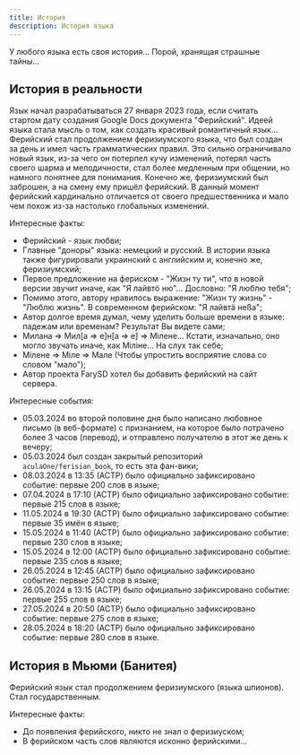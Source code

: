 ```yaml
---
title: История
description: История языка
---
```


У любого языка есть своя история... Порой, хранящая страшные тайны...

## История в реальности

Язык начал разрабатываться 27 января 2023 года, если считать стартом дату создания Google Docs документа "Ферийский". Идеей языка стала мысль о том, как создать красивый романтичный язык... Ферийский стал продолжением феризиумского языка, что был создан за день и имел часть грамматических правил. Это сильно ограничивало новый язык, из-за чего он потерпел кучу изменений, потерял часть своего шарма и мелодичности, стал более медленным при общении, но намного понятнее для понимания. Конечно же, феризиумский был заброшен, а на смену ему пришёл ферийский. В данный момент ферийский кардинально отличается от своего предшественника и мало чем похож из-за настолько глобальных изменений.

Интересные факты:

- Ферийский - язык любви;
- Главные "доноры" языка: немецкий и русский. В истории языка также фигурировали украинский с английским и, конечно же, феризиумский;
- Первое предложение на фериском - "Жизн ту ти", что в новой версии звучит иначе, как "Я лайвтö ню"... Дословно: "Я люблю тебя";
- Помимо этого, автору нравилось выражение: "Жизн ту жизнь" - "Люблю жизнь". В современном ферийском: "Я лайвтä неßа";
- Автор долгое время думал, чему уделить больше времени в языке: падежам или временам? Результат Вы видете сами;
- Милана => Мил[а => e]н[a => е] => Мiлене... Кстати, изначально, оно могло звучать иначе, как Мiлiне... На слух так себе;
- Мiлене => Мiле => Мале (Чтобы упростить восприятие слова со словом "мало");
- Автор проекта FarySD хотел бы добавить ферийский на сайт сервера.

Интересные события:

- 05.03.2024 во второй половине дня было написано любовное письмо (в веб-формате) с признанием, на которое было потрачено более 3 часов (перевод), и отправлено получателю в этот же день к вечеру;
- 05.03.2024 был создан закрытый репозиторий `aculaOne/ferisian_book`, то есть эта фан-вики;
- 08.03.2024 в 13:35 (АСТР) было официально зафиксировано событие: первые 200 слов в языке;
- 07.04.2024 в 17:10 (АСТР) было официально зафиксировано событие: первые 215 слов в языке;
- 11.05.2024 в 19:30 (АСТР) было официально зафиксировано событие: первые 35 имён в языке;
- 15.05.2024 в 11:40 (АСТР) было официально зафиксировано событие: первые 230 слов в языке;
- 15.05.2024 в 12:00 (АСТР) было официально зафиксировано событие: первые 235 слов в языке;
- 26.05.2024 в 12:45 (АСТР) было официально зафиксировано событие: первые 250 слов в языке;
- 26.05.2024 в 13:15 (АСТР) было официально зафиксировано событие: первые 255 слов в языке;
- 27.05.2024 в 20:50 (АСТР) было официально зафиксировано событие: первые 275 слов в языке;
- 28.05.2024 в 18:20 (АСТР) было официально зафиксировано событие: первые 280 слов в языке.

## История в Мьюми (Банитея)

Ферийский язык стал продолжением феризиумского (языка шпионов). Стал государственным.

Интересные факты:

- До появления ферийского, никто не знал о феризиуском;
- В ферийском часть слов являются исконно ферийскими...
